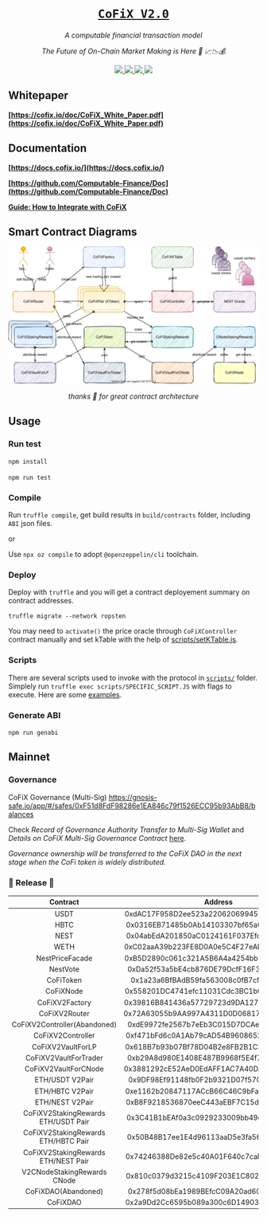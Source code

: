 <h1 align=center><a href="https://cofix.io"><code>CoFiX V2.0</code></a></h1>

<p align=center> <i>A computable financial transaction model</i> </p>
<p align=center> <i>The Future of On-Chain Market Making is Here 🤑 📈📉💰</i> </p>


<p align="center">
  <a href="https://github.com/Computable-Finance/CoFiX/actions?query=workflow%3ACoFiX">
    <img src="https://github.com/Computable-Finance/CoFiX/workflows/CoFiX/badge.svg" />
  </a>
  <a href="https://travis-ci.org/Computable-Finance/CoFiX">
    <img src="https://travis-ci.org/Computable-Finance/CoFiX.svg?branch=master" />
  </a>
  <a href="https://coveralls.io/github/Computable-Finance/CoFiX?branch=master">
    <img src="https://coveralls.io/repos/github/Computable-Finance/CoFiX/badge.svg?branch=master" />
  </a>
  <a href="https://www.gnu.org/licenses/gpl-3.0">
    <img src="https://img.shields.io/badge/License-GPLv3-green.svg" />
  </a>
</p>

<!-- # [CoFiX](https://cofix.io/)

*A computable financial transaction model*

![CoFiX](https://github.com/Computable-Finance/CoFiX/workflows/CoFiX/badge.svg)
[![Build Status](https://travis-ci.org/Computable-Finance/CoFiX.svg?branch=master)](https://travis-ci.org/Computable-Finance/CoFiX)
[![Coverage Status](https://coveralls.io/repos/github/Computable-Finance/CoFiX/badge.svg?branch=master)](https://coveralls.io/github/Computable-Finance/CoFiX?branch=master) -->

## Whitepaper

**[https://cofix.io/doc/CoFiX_White_Paper.pdf](https://cofix.io/doc/CoFiX_White_Paper.pdf)**

## Documentation

**[https://docs.cofix.io/](https://docs.cofix.io/)**

**[https://github.com/Computable-Finance/Doc](https://github.com/Computable-Finance/Doc)**

**[Guide: How to Integrate with CoFiX](./docs/how_to_integrate_cofix.md)**

## Smart Contract Diagrams

![CoFiX Smart Contract](docs/cofix-smart-contract.svg)

<p align=center> <i>thanks 🦄 for great contract architecture</i> </p>

## Usage

### Run test

```shell
npm install

npm run test
```

### Compile

Run `truffle compile`, get build results in `build/contracts` folder, including `ABI` json files.

or

Use `npx oz compile` to adopt `@openzeppelin/cli` toolchain.

### Deploy

Deploy with `truffle` and you will get a contract deployement summary on contract addresses.

```shell
truffle migrate --network ropsten
```

You may need to `activate()` the price oracle through `CoFiXController` contract manually and set kTable with the help of [scripts/setKTable.js](scripts/setKTable.js).

### Scripts

There are several scripts used to invoke with the protocol in [`scripts/`](scripts) folder. Simplely run `truffle exec scripts/SPECIFIC_SCRIPT.JS` with flags to execute. Here are some [examples](docs/change_controller.md).

### Generate ABI

```shell
npm run genabi
```

## Mainnet

### Governance

CoFiX Governance (Multi-Sig) https://gnosis-safe.io/app/#/safes/0xF51d8FdF98286e1EA846c79f1526ECC95b93AbB8/balances

Check *Record of Governance Authority Transfer to Multi-Sig Wallet* and *Details on CoFiX Multi-Sig Governance Contract* [here](docs/transfer_governance_record.md).

*Governance ownership will be transferred to the CoFiX DAO in the next stage when the CoFi token is widely distributed.*

### 🎉 Release 🎉

|       Contract       |                  Address                   |
| :------------------: | :----------------------------------------: |
| USDT | 0xdAC17F958D2ee523a2206206994597C13D831ec7 |
| HBTC | 0x0316EB71485b0Ab14103307bf65a021042c6d380 |
| NEST | 0x04abEdA201850aC0124161F037Efd70c74ddC74C |
| WETH | 0xC02aaA39b223FE8D0A0e5C4F27eAD9083C756Cc2 |
| NestPriceFacade | 0xB5D2890c061c321A5B6A4a4254bb1522425BAF0A |
| NestVote | 0xDa52f53a5bE4cb876DE79DcfF16F34B95e2D38e9 |
| CoFiToken | 0x1a23a6BfBAdB59fa563008c0fB7cf96dfCF34Ea1 |
| CoFiXNode | 0x558201DC4741efc11031Cdc3BC1bC728C23bF512 |
| CoFiXV2Factory | 0x39816B841436a57729723d9DA127805755d2CB51 |
| CoFiXV2Router | 0x72A63055b9AA997A4311D0D068170e38F5455b82 |
| CoFiXV2Controller(Abandoned) | 0xdE9972fe2567b7eEb3C015D7DCAefA8580877f7d |
| CoFiXV2Controller | 0xf471bFd6c0A1Ab79cAD54B9608652B85638ceD97 |
| CoFiXV2VaultForLP | 0x618B7b93b07Bf78D04B2e8FB2B1C3B48049F8ED5 |
| CoFiXV2VaultForTrader | 0xb29A8d980E1408E487B9968f5E4f7fD7a9B0CaC5 |
| CoFiXV2VaultForCNode | 0x3881292cE52AeD0EdAFF1AC7A40DA12AB2453B84 |
| ETH/USDT V2Pair | 0x9DF98Ef91148fb0F2b9321D07f57C9bD0Ff8c381 |
| ETH/HBTC V2Pair | 0xe1162b20847117ACcB66C46C9bFabBa45c44bD4d |
| ETH/NEST V2Pair | 0xB8F9218536870eeC443aEBF7C15dE59E535d0e0a |
| CoFiXV2StakingRewards ETH/USDT Pair | 0x3C41B1bEAf0a3c0929233009bb49cF00Fd2E8D07 |
| CoFiXV2StakingRewards ETH/HBTC Pair | 0x50B48B17ee1E4d96113aaD5e3fa561495FAA23eB |
| CoFiXV2StakingRewards ETH/NEST Pair | 0x74246388De82e5c40A01F640c7cab678ac1C5C13 |
| V2CNodeStakingRewards CNode | 0x810c0379d3215c4109F203E1C802A09008f7EbA2 |
| CoFiXDAO(Abandoned) | 0x278f5d08bEa1989BEfcC09A20ad60fB39702D556 |
| CoFiXDAO | 0x2a9Dd2Cc6595b089a300c6D149032c52Da0cEDc1 |

